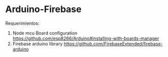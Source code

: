 # Arduino-Firebase
Requerimientos:
1. Node mcu Board configuration https://github.com/esp8266/Arduino#installing-with-boards-manager
2. Firebase arduino library https://github.com/FirebaseExtended/firebase-arduino
